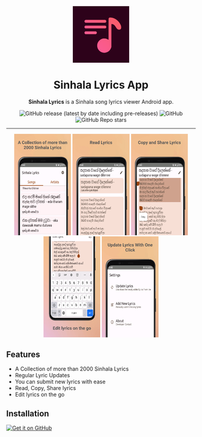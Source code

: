 <div align="center">
  <img width="150" src="/logo.png" alt="App icon">
  <h1 align="center">Sinhala Lyrics App</h1>
  <p><b>Sinhala Lyrics</b> is a Sinhala song lyrics viewer Android app.</p>
</div>

<div align="center">

![GitHub release (latest by date including pre-releases)](https://img.shields.io/github/v/release/SuhasDissa/Sinhala-Lyrics-App?include_prereleases)
![GitHub](https://img.shields.io/github/license/Suhasdissa/Sinhala-Lyrics-App)
![GitHub Repo stars](https://img.shields.io/github/stars/Suhasdissa/Sinhala-Lyrics-App)

</div>

---

<p align="center">
  <img src="./screenshots/SinhalaLyrics-Screenshot1.png" width="30%" />
  <img src="./screenshots/SinhalaLyrics-Screenshot2.png" width="30%" />
  <img src="./screenshots/SinhalaLyrics-Screenshot3.png" width="30%" />
  <img src="./screenshots/SinhalaLyrics-Screenshot4.png" width="30%" />
  <img src="./screenshots/SinhalaLyrics-Screenshot5.png" width="30%" />
</p>

## Features
- A Collection of more than 2000 Sinhala Lyrics
- Regular Lyric Updates
- You can submit new lyrics with ease
- Read, Copy, Share lyrics
- Edit lyrics on the go

## Installation

[<img src="https://github.com/machiav3lli/oandbackupx/blob/034b226cea5c1b30eb4f6a6f313e4dadcbb0ece4/badge_github.png"
    alt="Get it on GitHub"
    height="80">](https://github.com/SuhasDissa/Sinhala-Lyrics-App/releases/latest)
